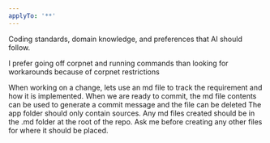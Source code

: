 ```yaml
---
applyTo: '**'
---
```

Coding standards, domain knowledge, and preferences that AI should follow.

I prefer going off corpnet and running commands than looking for workarounds because of corpnet restrictions

When working on a change, lets use an md file to track the requirement and how it is implemented. When we are ready to commit, the md file contents can be used to generate a commit message and the file can be deleted
The app folder should only contain sources. Any md files created should be in the .md folder at the root of the repo. Ask me before creating any other files for where it should be placed.